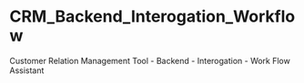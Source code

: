 # CRM_Backend_Interogation_Workflow
Customer Relation Management Tool - Backend -  Interogation  - Work Flow Assistant 
